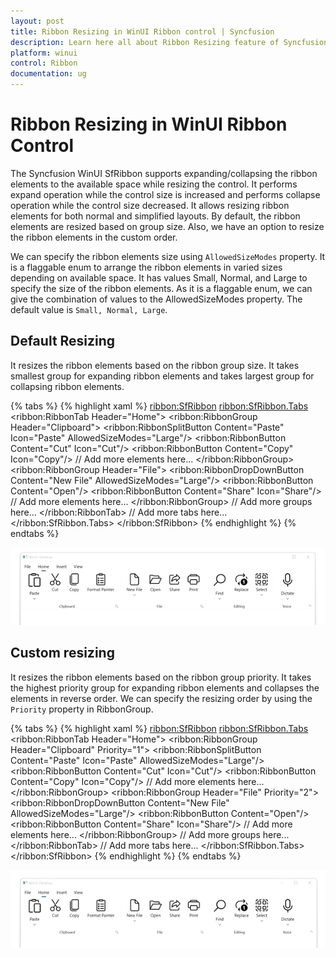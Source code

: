 ```yaml
---
layout: post
title: Ribbon Resizing in WinUI Ribbon control | Syncfusion
description: Learn here all about Ribbon Resizing feature of Syncfusion WinUI Ribbon(SfRibbon) control with custom support and more.
platform: winui
control: Ribbon
documentation: ug
---
```


# Ribbon Resizing in WinUI Ribbon Control

The Syncfusion WinUI SfRibbon supports expanding/collapsing the ribbon elements to the available space while resizing the control. It performs expand operation while the control size is increased and performs collapse operation while the control size decreased. It allows resizing ribbon elements for both normal and simplified layouts. By default, the ribbon elements are resized based on group size. Also, we have an option to resize the ribbon elements in the custom order.

We can specify the ribbon elements size using `AllowedSizeModes` property. It is a flaggable enum to arrange the ribbon elements in varied sizes depending on available space. It has values Small, Normal, and Large to specify the size of the ribbon elements. As it is a flaggable enum, we can give the combination of values to the AllowedSizeModes property. The default value is `Small, Normal, Large`.

## Default Resizing

It resizes the ribbon elements based on the ribbon group size. It takes smallest group for expanding ribbon elements and takes largest group for collapsing ribbon elements.

{% tabs %}
{% highlight xaml %}
<ribbon:SfRibbon>
    <ribbon:SfRibbon.Tabs>
        <ribbon:RibbonTab Header="Home">
            <ribbon:RibbonGroup Header="Clipboard">
                <ribbon:RibbonSplitButton 
                    Content="Paste" 
                    Icon="Paste"
                    AllowedSizeModes="Large"/>
                <ribbon:RibbonButton 
                    Content="Cut"
                    Icon="Cut"/>
                <ribbon:RibbonButton 
                    Content="Copy"
                    Icon="Copy"/>
                // Add more elements here...
            </ribbon:RibbonGroup>
            <ribbon:RibbonGroup Header="File">
                <ribbon:RibbonDropDownButton 
                    Content="New File"
                    AllowedSizeModes="Large"/>
                <ribbon:RibbonButton 
                    Content="Open"/>
                <ribbon:RibbonButton 
                    Content="Share"
                    Icon="Share"/>
                // Add more elements here...
            </ribbon:RibbonGroup>
            // Add more groups here...
        </ribbon:RibbonTab>
        // Add more tabs here...
    </ribbon:SfRibbon.Tabs>
</ribbon:SfRibbon>
{% endhighlight %}
{% endtabs %}

![Ribbon Default Resizing](RibbonResizing-images/Default-Ribbon-Resizing.gif)

## Custom resizing

It resizes the ribbon elements based on the ribbon group priority. It takes the highest priority group for expanding ribbon elements and collapses the elements in reverse order. We can specify the resizing order by using the `Priority` property in RibbonGroup.

{% tabs %}
{% highlight xaml %}
<ribbon:SfRibbon>
    <ribbon:SfRibbon.Tabs>
        <ribbon:RibbonTab Header="Home">
            <ribbon:RibbonGroup Header="Clipboard" Priority="1">
                <ribbon:RibbonSplitButton 
                    Content="Paste" 
                    Icon="Paste"
                    AllowedSizeModes="Large"/>
                <ribbon:RibbonButton 
                    Content="Cut"
                    Icon="Cut"/>
                <ribbon:RibbonButton 
                    Content="Copy"
                    Icon="Copy"/>
                // Add more elements here...
            </ribbon:RibbonGroup>
            <ribbon:RibbonGroup Header="File" Priority="2">
                <ribbon:RibbonDropDownButton 
                    Content="New File"
                    AllowedSizeModes="Large"/>
                <ribbon:RibbonButton 
                    Content="Open"/>
                <ribbon:RibbonButton 
                    Content="Share"
                    Icon="Share"/>
                // Add more elements here...
            </ribbon:RibbonGroup>
            // Add more groups here...
        </ribbon:RibbonTab>
        // Add more tabs here...
    </ribbon:SfRibbon.Tabs>
</ribbon:SfRibbon>
{% endhighlight %}
{% endtabs %}

![Ribbon Custom Resizing](RibbonResizing-images/Priority-Ribbon-Resizing.gif)